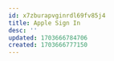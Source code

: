 ```yaml
---
id: x7zburapvginrdl69fv85j4
title: Apple Sign In
desc: ''
updated: 1703666784706
created: 1703666777150
---
```


